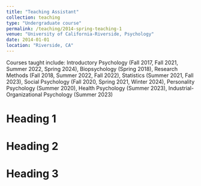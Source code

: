 ```yaml
---
title: "Teaching Assistant"
collection: teaching
type: "Undergraduate course"
permalink: /teaching/2014-spring-teaching-1
venue: "University of California-Riverside, Psychology"
date: 2014-01-01
location: "Riverside, CA"
---
```


Courses taught include: Introductory Psychology (Fall 2017, Fall 2021, Summer 2022, Spring 2024), Biopsychology (Spring 2018), Research Methods (Fall 2018, Summer 2022, Fall 2022), Statistics (Summer 2021, Fall 2023), Social Psychology (Fall 2020, Spring 2021, Winter 2024), Personality Psychology (Summer 2020), Health Psychology (Summer 2023), 
Industrial-Organizational Psychology (Summer 2023)


Heading 1
======

Heading 2
======

Heading 3
======
